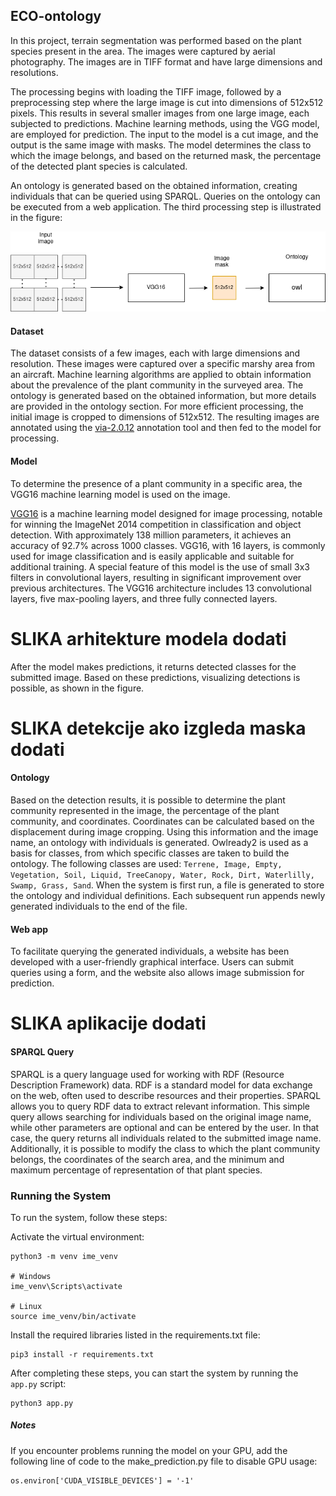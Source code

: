 ## ECO-ontology

In this project, terrain segmentation was performed based on the plant species present in the area. The images were captured by aerial photography. The images are in TIFF format and have large dimensions and resolutions.

The processing begins with loading the TIFF image, followed by a preprocessing step where the large image is cut into dimensions of 512x512 pixels. This results in several smaller images from one large image, each subjected to predictions. Machine learning methods, using the VGG model, are employed for prediction. The input to the model is a cut image, and the output is the same image with masks. The model determines the class to which the image belongs, and based on the returned mask, the percentage of the detected plant species is calculated.

An ontology is generated based on the obtained information, creating individuals that can be queried using SPARQL. Queries on the ontology can be executed from a web application. The third processing step is illustrated in the figure:

![alt text](https://github.com/YoNoSoyMarinero/EnvoOntology/blob/main/readme/web%20arch.drawio.png?raw=true)

#### Dataset
The dataset consists of a few images, each with large dimensions and resolution. These images were captured over a specific marshy area from an aircraft. Machine learning algorithms are applied to obtain information about the prevalence of the plant community in the surveyed area. The ontology is generated based on the obtained information, but more details are provided in the ontology section. For more efficient processing, the initial image is cropped to dimensions of 512x512. The resulting images are annotated using the [via-2.0.12](https://www.robots.ox.ac.uk/~vgg/software/via/) annotation tool and then fed to the model for processing.

#### Model
To determine the presence of a plant community in a specific area, the VGG16 machine learning model is used on the image.

[VGG16](https://arxiv.org/pdf/1409.1556.pdf) is a machine learning model designed for image processing, notable for winning the ImageNet 2014 competition in classification and object detection. With approximately 138 million parameters, it achieves an accuracy of 92.7% across 1000 classes. VGG16, with 16 layers, is commonly used for image classification and is easily applicable and suitable for additional training. A special feature of this model is the use of small 3x3 filters in convolutional layers, resulting in significant improvement over previous architectures. The VGG16 architecture includes 13 convolutional layers, five max-pooling layers, and three fully connected layers.

# SLIKA arhitekture modela dodati

After the model makes predictions, it returns detected classes for the submitted image. Based on these predictions, visualizing detections is possible, as shown in the figure. 
# SLIKA detekcije ako izgleda maska dodati


#### Ontology
Based on the detection results, it is possible to determine the plant community represented in the image, the percentage of the plant community, and coordinates. Coordinates can be calculated based on the displacement during image cropping. Using this information and the image name, an ontology with individuals is generated. Owlready2 is used as a basis for classes, from which specific classes are taken to build the ontology. The following classes are used: 
```Terrene, Image, Empty, Vegetation, Soil, Liquid, TreeCanopy, Water, Rock, Dirt, Waterlilly, Swamp, Grass, Sand```. When the system is first run, a file is generated to store the ontology and individual definitions. Each subsequent run appends newly generated individuals to the end of the file.


#### Web app
To facilitate querying the generated individuals, a website has been developed with a user-friendly graphical interface. Users can submit queries using a form, and the website also allows image submission for prediction.

# SLIKA aplikacije dodati

#### SPARQL Query
SPARQL is a query language used for working with RDF (Resource Description Framework) data. RDF is a standard model for data exchange on the web, often used to describe resources and their properties. SPARQL allows you to query RDF data to extract relevant information. This simple query allows searching for individuals based on the original image name, while other parameters are optional and can be entered by the user. In that case, the query returns all individuals related to the submitted image name. Additionally, it is possible to modify the class to which the plant community belongs, the coordinates of the search area, and the minimum and maximum percentage of representation of that plant species.

### Running the System
To run the system, follow these steps:

Activate the virtual environment:
```
python3 -m venv ime_venv

# Windows
ime_venv\Scripts\activate 

# Linux
source ime_venv/bin/activate
```
Install the required libraries listed in the requirements.txt file:
```
pip3 install -r requirements.txt
```

After completing these steps, you can start the system by running the ```app.py``` script:

```
python3 app.py
```

##### Notes
If you encounter problems running the model on your GPU, add the following line of code to the make_prediction.py file to disable GPU usage:
```
os.environ['CUDA_VISIBLE_DEVICES'] = '-1'
``````
